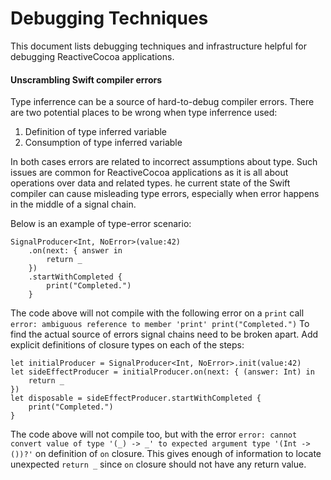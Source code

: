 # Debugging Techniques

This document lists debugging techniques and infrastructure helpful for debugging ReactiveCocoa applications.

#### Unscrambling Swift compiler errors

Type inferrence can be a source of hard-to-debug compiler errors. There are two potential places to be wrong when type inferrence used:

1. Definition of type inferred variable
2. Consumption of type inferred variable

In both cases errors are related to incorrect assumptions about type. Such issues are common for ReactiveCocoa applications as it is all about operations over data and related types. he current state of the Swift compiler can cause misleading type errors, especially when error happens in the middle of a signal chain. 

Below is an example of type-error scenario:

```
SignalProducer<Int, NoError>(value:42)
    .on(next: { answer in
        return _
    })
    .startWithCompleted {
        print("Completed.")
    }
```

The code above will not compile with the following error on a `print` call `error: ambiguous reference to member 'print'
print("Completed.")` To find the actual source of errors signal chains need to be broken apart. Add explicit definitions of closure types on each of the steps:

```
let initialProducer = SignalProducer<Int, NoError>.init(value:42)
let sideEffectProducer = initialProducer.on(next: { (answer: Int) in
    return _
})
let disposable = sideEffectProducer.startWithCompleted {
    print("Completed.")
}
```

The code above will not compile too, but with the error `error: cannot convert value of type '(_) -> _' to expected argument type '(Int -> ())?'` on definition of `on` closure. This gives enough of information to locate unexpected `return _` since `on` closure should not have any return value.
